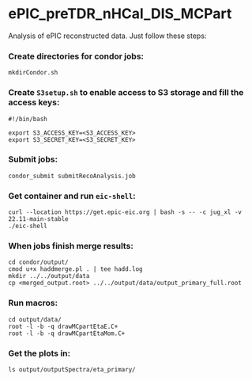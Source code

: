 # ePIC_preTDR_nHCal_DIS_MCPart
Analysis of ePIC reconstructed data. Just follow these steps:


### Create directories for condor jobs:

```Sh
mkdirCondor.sh
```

### Create ```S3setup.sh``` to enable access to S3 storage and fill the access keys:


```Sh
#!/bin/bash

export S3_ACCESS_KEY=<S3_ACCESS_KEY>
export S3_SECRET_KEY=<S3_SECRET_KEY>
```

### Submit jobs:

```Sh
condor_submit submitRecoAnalysis.job
```

### Get container and run ```eic-shell```:

```Sh
curl --location https://get.epic-eic.org | bash -s -- -c jug_xl -v 22.11-main-stable
./eic-shell
```

### When jobs finish merge results:

```Sh
cd condor/output/
cmod u+x haddmerge.pl . | tee hadd.log
mkdir ../../output/data
cp <merged_output.root> ../../output/data/output_primary_full.root
```


### Run macros:

```Sh
cd output/data/
root -l -b -q drawMCpartEtaE.C+
root -l -b -q drawMCpartEtaMom.C+
```

### Get the plots in:

```Sh
ls output/outputSpectra/eta_primary/
```

